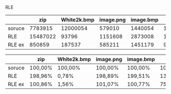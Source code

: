 RLE

  |             | zip         | White2k.bmp |  image.png |  image.bmp  |   text    |  video.mp4 |  audio.mp3 |
  |-------------|-------------|-------------|------------|-------------|-----------|------------|------------|
  | soruce      |     7783915 |    12000054 |     579010 |    1440054  |     12584 |   24019248 |    9458146 |
  | RLE         |    15487022 |       93796 |    1151608 |    2873008  |     16918 |   47671908 |   18676756 |
  | RLE ex      |      850859 |      187537 |     585211 |    1451179  |      9560 |   24252037 |    9503909 |
                                                                                                 
  |             | zip         | White2k.bmp |  image.png |  image.bmp  |   text    |  video.mp4 |  audio.mp3 |
  |-------------|-------------|-------------|------------|-------------|-----------|------------|------------|
  | soruce      |    100,00%  |    100,00%  |    100,00% |    100,00%  |   100,00% |    100,00% |    100,00% |
  | RLE         |    198,96%  |    0,78%	|    198,89% |    199,51%  |   134,44% |    198,47% |    197,46% |
  | RLE ex      |    100,86%  |    1,56%	|    101,07% |    100,77%  |   75,97%  |    100,97% |    100,48% |
